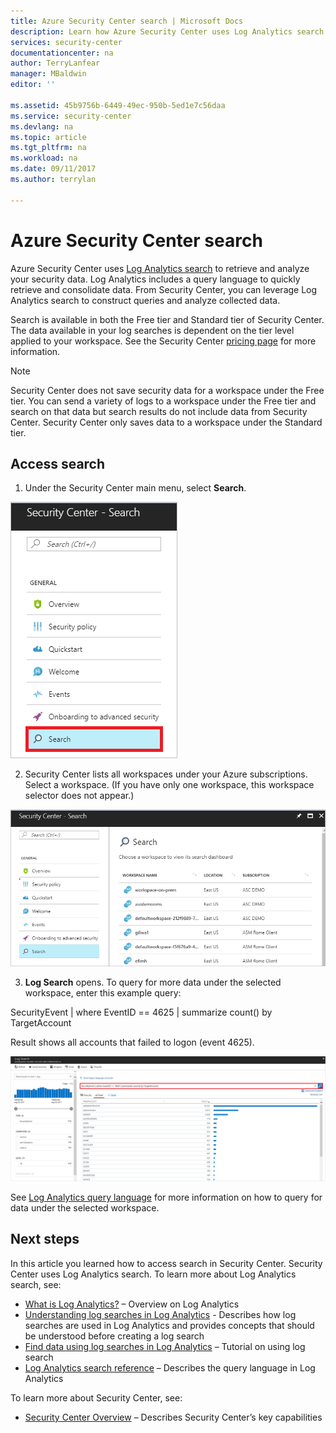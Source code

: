 ```yaml
---
title: Azure Security Center search | Microsoft Docs
description: Learn how Azure Security Center uses Log Analytics search to retrieve and analyze your security data.
services: security-center
documentationcenter: na
author: TerryLanfear
manager: MBaldwin
editor: ''

ms.assetid: 45b9756b-6449-49ec-950b-5ed1e7c56daa
ms.service: security-center
ms.devlang: na
ms.topic: article
ms.tgt_pltfrm: na
ms.workload: na
ms.date: 09/11/2017
ms.author: terrylan

---
```

# Azure Security Center search
Azure Security Center uses [Log Analytics search](../log-analytics/log-analytics-log-searches.md) to retrieve and analyze your security data. Log Analytics includes a query language to quickly retrieve and consolidate data. From Security Center, you can leverage Log Analytics search to construct queries and analyze collected data.

Search is available in both the Free tier and Standard tier of Security Center.  The data available in your log searches is dependent on the tier level applied to your workspace.  See the Security Center [pricing page](../security-center/security-center-pricing.md) for more information.


> [!NOTE]
> Security Center does not save security data for a workspace under the Free tier. You can send a variety of logs to a workspace under the Free tier and search on that data but search results do not include data from Security Center. Security Center only saves data to a workspace under the Standard tier.
>
>

## Access search
1. Under the Security Center main menu, select **Search**.

  ![Select Log search][1]

2. Security Center lists all workspaces under your Azure subscriptions. Select a workspace. (If you have only one workspace, this workspace selector does not appear.)

  ![Select a workspace][2]

3. **Log Search** opens. To query for more data under the selected workspace, enter this example query:

  SecurityEvent | where EventID == 4625 | summarize count() by TargetAccount

  Result shows all accounts that failed to logon (event 4625).

  ![Search results][3]

See [Log Analytics query language](../log-analytics/log-analytics-search-reference.md) for more information on how to query for data under the selected workspace.

## Next steps
In this article you learned how to access search in Security Center. Security Center uses Log Analytics search. To learn more about Log Analytics search, see:

- [What is Log Analytics?](../log-analytics/log-analytics-overview.md) – Overview on Log Analytics
- [Understanding log searches in Log Analytics](../log-analytics/log-analytics-log-search-new.md) - Describes how log searches are used in Log Analytics and provides concepts that should be understood before creating a log search
- [Find data using log searches in Log Analytics](../log-analytics/log-analytics-log-searches.md) – Tutorial on using log search
- [Log Analytics search reference](../log-analytics/log-analytics-search-reference.md) – Describes the query language in Log Analytics

To learn more about Security Center, see:

- [Security Center Overview](security-center-intro.md) – Describes Security Center’s key capabilities

<!--Image references-->
[1]: ./media/security-center-search/search.png
[2]: ./media/security-center-search/workspace-selector.png
[3]: ./media/security-center-search/log-search.png
